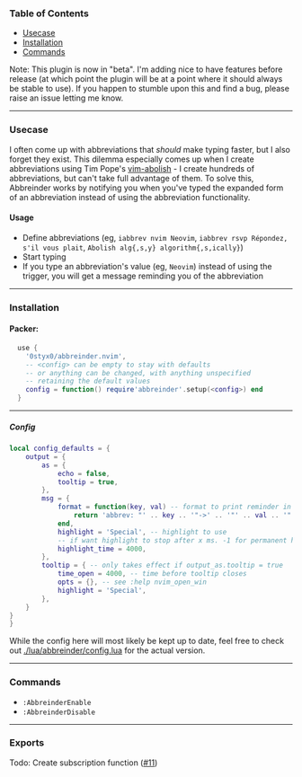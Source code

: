 ### Table of Contents
+ [Usecase](#usecase)
+ [Installation](#installation)
+ [Commands](#commands)

Note: This plugin is now in "beta". I'm adding nice to have features before release (at which point the plugin will be at a point where it should always be stable to use). If you happen to stumble upon this and find a bug, please raise an issue letting me know.

---

### Usecase
I often come up with abbreviations that _should_ make typing faster, but I also forget they exist.
This dilemma especially comes up when I create abbreviations using Tim Pope's [vim-abolish](https://github.com/tpope/vim-abolish) - I create hundreds of abbreviations, but can't take full advantage of them. To solve this, Abbreinder works by notifying you when you've typed the expanded form of an abbreviation instead of using the abbreviation functionality.


#### Usage
+ Define abbreviations (eg, `iabbrev nvim Neovim`, `iabbrev rsvp Répondez, s'il vous plait`, `Abolish alg{,s,y} algorithm{,s,ically}`)
+ Start typing
+ If you type an abbreviation's value (eg, `Neovim`) instead of using the trigger, you will get a message reminding you of the abbreviation

---

### Installation

#### Packer:
```lua
  use {
    '0styx0/abbreinder.nvim',
    -- <config> can be empty to stay with defaults
    -- or anything can be changed, with anything unspecified
    -- retaining the default values
    config = function() require'abbreinder'.setup(<config>) end
  }
```

----

##### Config
```lua
local config_defaults = {
    output = {
        as = {
            echo = false,
            tooltip = true,
        },
        msg = {
            format = function(key, val) -- format to print reminder in
                return 'abbrev: "' .. key .. '"->' .. '"' .. val .. '"'
            end,
            highlight = 'Special', -- highlight to use
            -- if want highlight to stop after x ms. -1 for permanent highlight
            highlight_time = 4000,
        },
        tooltip = { -- only takes effect if output_as.tooltip = true
            time_open = 4000, -- time before tooltip closes
            opts = {}, -- see :help nvim_open_win
            highlight = 'Special',
        },
    }
}
}
```
While the config here will most likely be kept up to date, feel free to check out [./lua/abbreinder/config.lua](./lua/abbreinder/config.lua) for the actual version.

---

### Commands
+ `:AbbreinderEnable`
+ `:AbbreinderDisable`

---

### Exports
Todo: Create subscription function ([#11](https://github.com/0styx0/abbreinder.nvim/issues/11#issue-1088460034))

